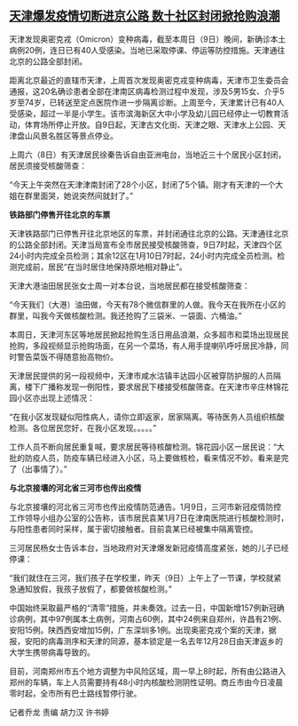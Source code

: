 <!--1641806940000-->
[天津爆发疫情切断进京公路     数十社区封闭掀抢购浪潮](https://www.rfa.org/mandarin/yataibaodao/huanjing/ql1-01102022042846.html)
------

<p><span style="font-weight: 400;">天津发现奥密克戎（Omicron）变种病毒，截至本周日（9日）晚间，新确诊本土病例20例，连日已有40人受感染。当地已采取停课、停运等防控措施。天津通往北京的公路全部封闭。</span></p><p><span style="font-weight: 400;">距离北京最近的直辖市天津，上周首次发现奥密克戎变种病毒，天津市卫生委员会通报，这20名确诊患者全部在津南区病毒检测过程中发现，涉及5男15女、介乎5岁至74岁，已转送至定点医院作进一步隔离诊断。上周至今，天津累计已有40人受感染，超过一半是小学生。该市滨海新区大中小学及幼儿园已经停止一切教育活动，体育场所停止开放。自9日起，天津古文化街、天津之眼、天津水上公园、天津盘山风景名胜区等景点停业。</span></p><p><span style="font-weight: 400;">上周六（8日）有天津居民徐秦告诉自由亚洲电台，当地近三十个居民小区封闭，居民须接受核酸筛查：</span></p><p><span style="font-weight: 400;">“今天上午突然在天津津南封闭了28个小区，封闭了5个镇。刚才有天津的一个大姐在群里面哭，她说突然间就封了。”</span></p><p><b>铁路部门停售开往北京的车票</b></p><p></p><p><span style="font-weight: 400;">天津铁路部门已停售开往北京地区的车票，并封闭通往北京的公路。天津通往北京的公路全部封闭。天津当局宣布全市居民接受核酸筛查，9日7时起，天津四个区24小时内完成全员检测；其余12区在1月10日7时起，24小时内完成全员检测。检测完成前，居民“在当时居住地保持原地相对静止”。</span></p><p></p><p><span style="font-weight: 400;">天津大港油田居民张女士周一对本台说，当地居民都在接受核酸筛查：</span></p><p><span style="font-weight: 400;">“今天我们（大港）油田做，今天有78个微信群里的人做。我今天在我所在小区的群里，叫我今天做核酸检测。我还抢购了三袋米、一袋面、六桶油。”</span></p><p></p><p><span style="font-weight: 400;">本周日，天津河东区等地居民掀起抢购生活日用品浪潮，众多超市和菜场出现居民抢购，多段视频显示抢购场面，在另一个菜场，有人用手提喇叭呼吁居民冷静，同时警告菜饭不得随意抬高物价。</span></p><p></p><p><span style="font-weight: 400;">天津居民提供的另一段视频中，天津市咸水沽镇丰达园小区被穿防护服的人员隔离，楼下广播称发现一例阳性，要求居民下楼接受核酸筛查。在天津市辛庄林锦花园小区亦出现上述情况：</span></p><p></p><p><span style="font-weight: 400;">“在我小区发现疑似阳性病人，请你立即返家，居家隔离。等待医务人员组织核酸检测。各位居民您好，在我小区发现。。。。。”</span></p><p></p><p><span style="font-weight: 400;">工作人员不断向居民重复喊，要求居民等待核酸检测。锦花园小区一居民说：“大批的防疫人员，防疫车辆已经进入小区，马上要做核检，看来情况不妙。看来是完了（出事情了）。”</span></p><p><b>与北京接壤的河北省三河市也传出疫情</b></p><p></p><p><span style="font-weight: 400;">与北京接壤的河北省三河市也传出疫情防范通告。1月9日，三河市新冠疫情防控工作领导小组办公室的公告称，该市居民袁某1月7日在津南医院进行核酸检测时，与阳性患者同时采样，属于密切接触者。目前袁某已经被集中隔离管控。</span></p><p></p><p><span style="font-weight: 400;">三河居民杨女士告诉本台，当地政府对天津爆发新冠疫情高度紧张，她的儿子已经停课：</span></p><p></p><p><span style="font-weight: 400;">“我们就住在三河，我们孩子在学校里，昨天（9日）上午上了一节课，学校就紧急通知放假，我孩子放假了，都要做核酸检测。”</span></p><p></p><p><span style="font-weight: 400;">中国始终采取最严格的“清零”措施，并未奏效。过去一日，中国新增157例新冠确诊病例，其中97例属本土病例，河南占60例，其中24例来自郑州，许昌有21例、安阳15例。陕西西安增加15例，广东深圳多1例。出现奥密克戎个案的天津，据报，安阳的病毒测序和天津的同源，基本锁定是一名去年12月28日由天津返乡的大学生携带病毒导致的。</span></p><p></p><p><span style="font-weight: 400;">目前，河南郑州市五个地方调整为中风险区域，周一早上8时起，所有由公路进入郑州的车辆，车上人员需要持有48小时内核酸检测阴性证明。商丘市由今日凌晨零时起，全市所有巴士路线暂停行驶。</span></p><p><span style="font-weight: 400;">记者乔龙 责编 胡力汉 许书婷</span></p>
